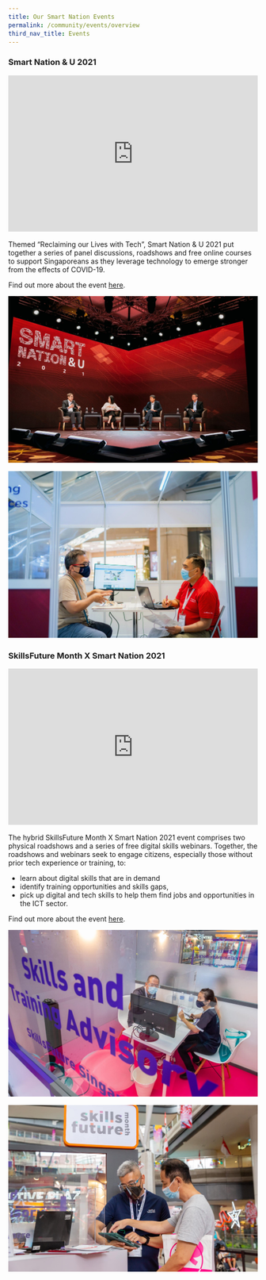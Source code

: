 ```yaml
---
title: Our Smart Nation Events
permalink: /community/events/overview
third_nav_title: Events
---
```

### Smart Nation & U 2021 

<iframe width="100%" height="315" src="https://www.youtube.com/embed/Z8cPxk-gLSU" title="YouTube video player" frameborder="0" allow="accelerometer; autoplay; clipboard-write; encrypted-media; gyroscope; picture-in-picture" allowfullscreen></iframe>

Themed “Reclaiming our Lives with Tech”, Smart Nation & U 2021 put together a series of panel discussions, roadshows and free online courses to support Singaporeans as they leverage technology to emerge stronger from the effects of COVID-19.

Find out more about the event [here](/media-hub/press-releases/Smart-Nation-&-U-2021).

![Alt text for image on Isomer site](/images/community/snu-02.jpeg)

![Alt text for image on Isomer site](/images/community/snu-01.jpeg)


### SkillsFuture Month X Smart Nation 2021

<iframe width="100%" height="315" src="https://www.youtube.com/embed/fk1DKUrCV0Q" title="YouTube video player" frameborder="0" allow="accelerometer; autoplay; clipboard-write; encrypted-media; gyroscope; picture-in-picture" allowfullscreen></iframe>

The hybrid SkillsFuture Month X Smart Nation 2021 event comprises two physical roadshows and a series of free digital skills webinars. Together, the roadshows and webinars seek to engage citizens, especially those without prior tech experience or training, to:

* learn about digital skills that are in demand
* identify training opportunities and skills gaps,
* pick up digital and tech skills to help them find jobs and opportunities in the ICT sector.

Find out more about the event [here](/media-hub/press-releases/skillsfuture-month-smart).

![Alt text for image on Isomer site](/images/community/sn-skillsfuture-01.jpeg)

![Alt text for image on Isomer site](/images/community/sn-skillsfuture-02.jpeg)